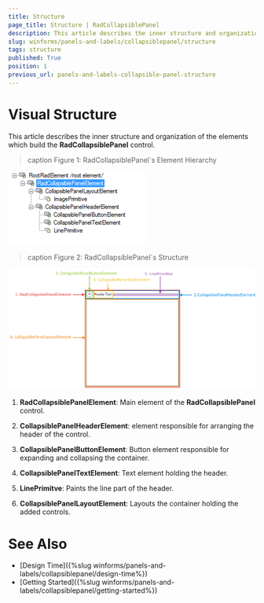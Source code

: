 ```yaml
---
title: Structure
page_title: Structure | RadCollapsiblePanel
description: This article describes the inner structure and organization of the elements which build the RadCollapsiblePanel control.
slug: winforms/panels-and-labels/collapsiblepanel/structure
tags: structure
published: True
position: 1
previous_url: panels-and-labels-collapsible-panel-structure
---
```


# Visual Structure

This article describes the inner structure and organization of the elements which build the **RadCollapsiblePanel** control.

>caption Figure 1: RadCollapsiblePanel`s Element Hierarchy
>
![panels-and-labels-collapsible-panel-structure001](images/panels-and-labels-collapsible-panel-structure001.png)

>caption Figure 2: RadCollapsiblePanel`s Structure
>
![panels-and-labels-collapsible-panel-structure002](images/panels-and-labels-collapsible-panel-structure002.png)

1. **RadCollapsiblePanelElement**: Main element of the **RadCollapsiblePanel** control.

1. **CollapsiblePanelHeaderElement**: element responsible for arranging the header of the control.

1. **CollapsiblePanelButtonElement**: Button element responsible for expanding and collapsing the container.

1. **CollapsiblePanelTextElement**: Text element holding the header.

1. **LinePrimitve**: Paints the line part of the header.

1. **CollapsiblePanelLayoutElement**: Layouts the container holding the added controls.

# See Also

* [Design Time]({%slug winforms/panels-and-labels/collapsiblepanel/design-time%})
* [Getting Started]({%slug winforms/panels-and-labels/collapsiblepanel/getting-started%})